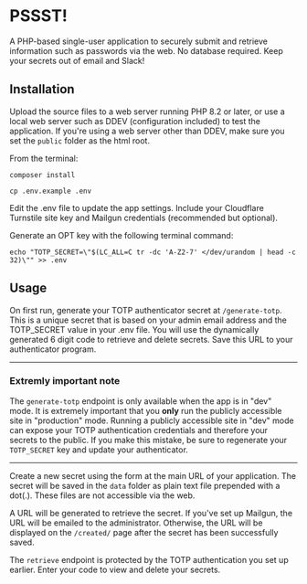 # PSSST!

A PHP-based single-user application to securely submit and retrieve information such as passwords via the web. No database required. Keep your secrets out of email and Slack!

## Installation

Upload the source files to a web server running PHP 8.2 or later, or use a local web server such as DDEV (configuration included) to test the application. If you're using a web server other than DDEV, make sure you set the `public` folder as the html root.

From the terminal:

`composer install`

`cp .env.example .env`

Edit the .env file to update the app settings. Include your Cloudflare Turnstile site key and Mailgun credentials (recommended but optional).

Generate an OPT key with the following terminal command:

`echo "TOTP_SECRET=\"$(LC_ALL=C tr -dc 'A-Z2-7' </dev/urandom | head -c 32)\"" >> .env`

## Usage

On first run, generate your TOTP authenticator secret at `/generate-totp`. This is a unique secret that is based on your admin email address and the TOTP_SECRET value in your .env file. You will use the dynamically generated 6 digit code to retrieve and delete secrets. Save this URL to your authenticator program.
___ 

### Extremly important note

The `generate-totp` endpoint is only available when the app is in "dev" mode. It is extremely important that you **only** run the publicly accessible site in "production" mode. Running a publicly accessible site in "dev" mode can expose your TOTP authentication credentials and therefore your secrets to the public. If you make this mistake, be sure to regenerate your `TOTP_SECRET` key and update your authenticator.
___

Create a new secret using the form at the main URL of your application. The secret will be saved in the `data` folder as plain text file prepended with a dot(.). These files are not accessible via the web.

A URL will be generated to retrieve the secret. If you've set up Mailgun, the URL will be emailed to the administrator. Otherwise, the URL will be displayed on the `/created/` page after the secret has been successfully saved.

The `retrieve` endpoint is protected by the TOTP authentication you set up earlier. Enter your code to view and delete your secrets.
